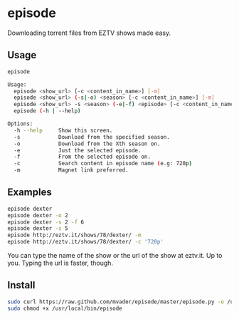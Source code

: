 episode
=======

Downloading torrent files from EZTV shows made easy.

Usage
-----
```bash
episode

Usage:
  episode <show_url> [-c <content_in_name>] [-m]
  episode <show_url> (-s|-o) <season> [-c <content_in_name>] [-m]
  episode <show_url> -s <season> (-e|-f) <episode> [-c <content_in_name>] [-m]
  episode (-h | --help)

Options:
  -h --help     Show this screen.
  -s            Download from the specified season.
  -o            Download from the Xth season on.
  -e            Just the selected episode.
  -f            From the selected episode on.
  -c            Search content in episode name (e.g: 720p)
  -m            Magnet link preferred.
```

Examples
------
```bash
episode dexter
episode dexter -o 2
episode dexter -s 2 -f 6
episode dexter -s 5
episode http://eztv.it/shows/78/dexter/ -m
episode http://eztv.it/shows/78/dexter/ -c '720p'
```
You can type the name of the show or the url of the show at eztv.it. Up to you. Typing the url is faster, though.

Install
------
```bash
sudo curl https://raw.github.com/mvader/episode/master/episode.py -o /usr/local/bin/episode;
sudo chmod +x /usr/local/bin/episode
```

